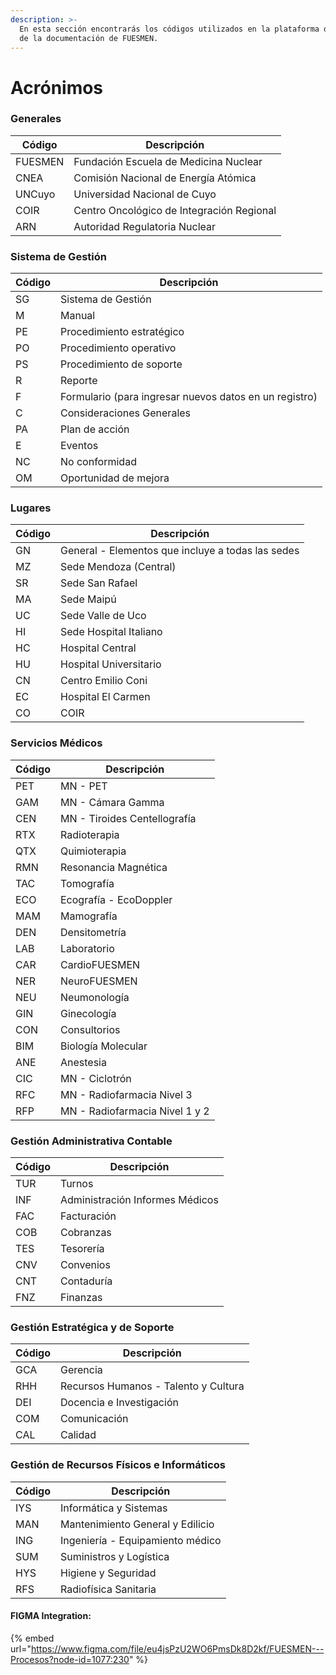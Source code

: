 ```yaml
---
description: >-
  En esta sección encontrarás los códigos utilizados en la plataforma de gestión
  de la documentación de FUESMEN.
---
```


# Acrónimos

### Generales

| Código  | Descripción                               |
| ------- | ----------------------------------------- |
| FUESMEN | Fundación Escuela de Medicina Nuclear     |
| CNEA    | Comisión Nacional de Energía Atómica      |
| UNCuyo  | Universidad Nacional de Cuyo              |
| COIR    | Centro Oncológico de Integración Regional |
| ARN     | Autoridad Regulatoria Nuclear             |

### Sistema de Gestión

| Código | Descripción                                            |
| ------ | ------------------------------------------------------ |
| SG     | Sistema de Gestión                                     |
| M      | Manual                                                 |
| PE     | Procedimiento estratégico                              |
| PO     | Procedimiento operativo                                |
| PS     | Procedimiento de soporte                               |
| R      | Reporte                                                |
| F      | Formulario (para ingresar nuevos datos en un registro) |
| C      | Consideraciones Generales                              |
| PA     | Plan de acción                                         |
| E      | Eventos                                                |
| NC     | No conformidad                                         |
| OM     | Oportunidad de mejora                                  |

### Lugares

| Código | Descripción                                                                                               |
| ------ | --------------------------------------------------------------------------------------------------------- |
| GN     | General - Elementos que incluye a todas las sedes                                                         |
| MZ     | Sede Mendoza (Central)                                                                                    |
| SR     | Sede San Rafael                                                                                           |
| MA     | Sede Maipú                                                                                                |
| UC     | Sede Valle de Uco                                                                                         |
| HI     | Sede Hospital Italiano                                                                                    |
| HC     | Hospital Central                                                                                          |
| HU     | Hospital Universitario                                                                                    |
| CN     | Centro Emilio Coni                                                                                        |
| EC     | Hospital El Carmen                                                                                        |
| CO     | COIR                                                                                                      |

### Servicios Médicos

| Código | Descripción                    |
| ------ | ------------------------------ |
| PET    | MN - PET                       |
| GAM    | MN - Cámara Gamma              |
| CEN    | MN - Tiroides Centellografía   |
| RTX    | Radioterapia                   |
| QTX    | Quimioterapia                  |
| RMN    | Resonancia Magnética           |
| TAC    | Tomografía                     |
| ECO    | Ecografía - EcoDoppler         |
| MAM    | Mamografía                     |
| DEN    | Densitometría                  |
| LAB    | Laboratorio                    |
| CAR    | CardioFUESMEN                  |
| NER    | NeuroFUESMEN                   |
| NEU    | Neumonología                   |
| GIN    | Ginecología                    |
| CON    | Consultorios                   |
| BIM    | Biología Molecular             |
| ANE    | Anestesia                      |
| CIC    | MN - Ciclotrón                 |
| RFC    | MN - Radiofarmacia Nivel 3     |
| RFP    | MN - Radiofarmacia Nivel 1 y 2 |

### Gestión Administrativa Contable

| Código | Descripción                     |
| ------ | ------------------------------- |
| TUR    | Turnos                          |
| INF    | Administración Informes Médicos |
| FAC    | Facturación                     |
| COB    | Cobranzas                       |
| TES    | Tesorería                       |
| CNV    | Convenios                       |
| CNT    | Contaduría                      |
| FNZ    | Finanzas                        |

### Gestión Estratégica y de Soporte

| Código | Descripción                          |
| ------ | ------------------------------------ |
| GCA    | Gerencia                             |
| RHH    | Recursos Humanos - Talento y Cultura |
| DEI    | Docencia e Investigación             |
| COM    | Comunicación                         |
| CAL    | Calidad                              |

### Gestión de Recursos Físicos e Informáticos

| Código | Descripción                      |
| ------ | -------------------------------- |
| IYS    | Informática y Sistemas           |
| MAN    | Mantenimiento General y Edilicio |
| ING    | Ingeniería - Equipamiento médico |
| SUM    | Suministros y Logística          |
| HYS    | Higiene y Seguridad              |
| RFS    | Radiofísica Sanitaria            |



#### FIGMA Integration:

{% embed url="https://www.figma.com/file/eu4jsPzU2WO6PmsDk8D2kf/FUESMEN---Procesos?node-id=1077:230" %}

